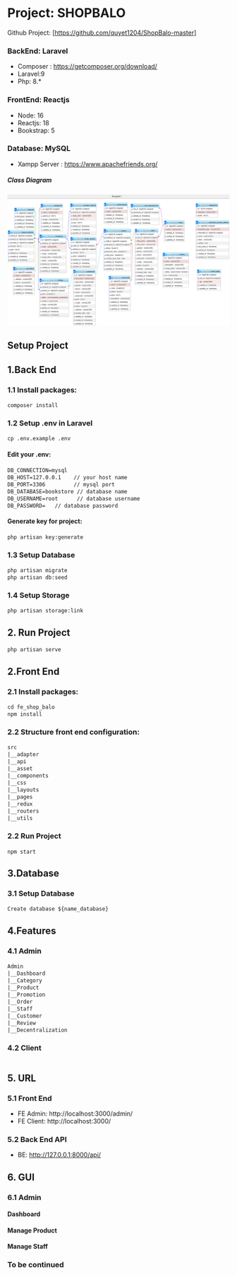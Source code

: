 ﻿# Project: SHOPBALO

Github Project: [https://github.com/quyet1204/ShopBalo-master]

### BackEnd: Laravel

- Composer : https://getcomposer.org/download/
- Laravel:9
- Php: 8.\*

### FrontEnd: Reactjs

- Node: 16
- Reactjs: 18
- Bookstrap: 5

### Database: MySQL

- Xampp Server : https://www.apachefriends.org/

<h5>Class Diagram</h5>

![img.png](ReadmeFolder/shopbalo.png)

## Setup Project

## 1.Back End

### 1.1 Install packages:

```
composer install
```

### 1.2 Setup .env in Laravel

```
cp .env.example .env
```

#### Edit your .env:

```
DB_CONNECTION=mysql
DB_HOST=127.0.0.1    // your host name
DB_PORT=3306         // mysql port
DB_DATABASE=bookstore // database name
DB_USERNAME=root      // database username
DB_PASSWORD=   // database password
```

#### Generate key for project:

```
php artisan key:generate
```

### 1.3 Setup Database

```
php artisan migrate
php artisan db:seed
```

### 1.4 Setup Storage

```
php artisan storage:link
```

## 2. Run Project

```
php artisan serve
```

## 2.Front End

### 2.1 Install packages:

```
cd fe_shop_balo
npm install
```

### 2.2 Structure front end configuration:

```
src
|__adapter
|__api
|__asset
|__components
|__css
|__layouts
|__pages
|__redux
|__routers
|__utils
```

### 2.2 Run Project

```
npm start
```

## 3.Database

### 3.1 Setup Database

```
Create database ${name_database}
```

## 4.Features

### 4.1 Admin

```
Admin
|__Dashboard
|__Category
|__Product
|__Promotion
|__Order
|__Staff
|__Customer
|__Review
|__Decentralization
```

### 4.2 Client

```

```

## 5. URL

### 5.1 Front End

- FE Admin: http://localhost:3000/admin/
- FE Client: http://localhost:3000/

### 5.2 Back End API

- BE: http://127.0.0.1:8000/api/

## 6. GUI

### 6.1 Admin

#### Dashboard

#### Manage Product

#### Manage Staff

### To be continued

